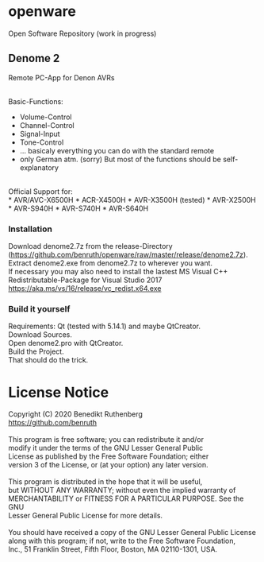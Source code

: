 # openware

Open Software Repository (work in progress)

## Denome 2
Remote PC-App for Denon AVRs <br><br>

Basic-Functions:
* Volume-Control
* Channel-Control
* Signal-Input
* Tone-Control
* ... basicaly everything you can do with the standard remote
* only German atm. (sorry) But most of the functions should be self-explanatory

<br>
Official Support for: <br>
* AVR/AVC-X6500H
* ACR-X4500H
* AVR-X3500H (tested)
* AVR-X2500H
* AVR-S940H
* AVR-S740H
* AVR-S640H

<br>


### Installation 
Download denome2.7z from the release-Directory (https://github.com/benruth/openware/raw/master/release/denome2.7z).<br>
Extract denome2.exe from denome2.7z to wherever you want.<br>
If necessary you may also need to install the lastest MS Visual C++ Redistributable-Package for Visual Studio 2017 https://aka.ms/vs/16/release/vc_redist.x64.exe
<br>

### Build it yourself
Requirements: Qt (tested with 5.14.1) and maybe QtCreator.<br>
Download Sources.<br>
Open denome2.pro with QtCreator.<br>
Build the Project.<br>
That should do the trick.<br>

# License Notice
Copyright (C) 2020 Benedikt Ruthenberg<br>
https://github.com/benruth <br>
<br>
This program is free software; you can redistribute it and/or<br>
modify it under the terms of the GNU Lesser General Public<br>
License as published by the Free Software Foundation; either<br>
version 3 of the License, or (at your option) any later version.<br>
<br>
This program is distributed in the hope that it will be useful,<br>
but WITHOUT ANY WARRANTY; without even the implied warranty of<br>
MERCHANTABILITY or FITNESS FOR A PARTICULAR PURPOSE.  See the GNU<br>
Lesser General Public License for more details.<br>
<br>
You should have received a copy of the GNU Lesser General Public License<br>
along with this program; if not, write to the Free Software Foundation,<br>
Inc., 51 Franklin Street, Fifth Floor, Boston, MA  02110-1301, USA.<br>